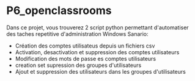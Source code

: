 # P6_openclassrooms

Dans ce projet, vous trouverez 2 script python permettant d'automatiser des taches repetitive d'administration Windows
Sanario:
- Création des comptes utilisateus depuis un fichiers csv
- Activation, desactivation et suppression des comptes utilisateurs
- Modification des mots de passe es comptes utilisateurs
- creation set supression des groupes d'utilisateurs
- Ajout et suppression des utilisateurs dans les groupes d'utilisateurs
